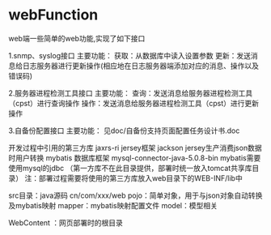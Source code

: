 # webFunction

web端一些简单的web功能,实现了如下接口

1.snmp、syslog接口
	主要功能：
	获取：从数据库中读入设置参数
	更新：发送消息给日志服务器进行更新操作(相应地在日志服务器端添加对应的消息、操作以及错误码)
	
2.服务器进程检测工具接口
	主要功能：
	查询：发送消息给服务器进程检测工具（cpst）进行查询操作
	操作：发送消息给服务器进程检测工具（cpst）进行更新操作

3.自备份配置接口
	主要功能：
	见doc/自备份支持页面配置任务设计书.doc

开发过程中引用的第三方库
    jaxrs-ri  jersey框架
    jackson   jersey生产消费json数据时用户转换
    mybatis   数据库框架
    mysql-connector-java-5.0.8-bin    mybatis需要使用mysql的jdbc
（第一方库不在此目录提供，部署时统一放入tomcat共享库目录）
注：部署过程需要将使用的第三方库放入web目录下的WEB-INF/lib中


src目录：java源码
	cn/com/xxx/web
		pojo：简单对象，用于与json对象自动转换及mybatis映射
		mapper：mybatis映射配置文件
		model：模型相关

WebContent ：网页部署时的根目录